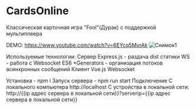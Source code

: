 # CardsOnline
Классическая карточная игра "Fool"(Дурак) с поддержкой мультиплеера

DEMO: https://www.youtube.com/watch?v=6EYcq5MvrAk
![Снимок1](https://github.com/xxxform/CardsOnline/assets/26012820/66dbd818-909a-458a-ab29-8476eb543a5e)

Используемые технологии:
Сервер
  Express.js - раздача dist статики
  WS - работа с Websocket
  ES6 *Generators - организация потоков асинхронных сообщений
Клиент
  Vue.js
  Websocket

Установка - npm i
Запуск сервера - npm run start
Подключение
С локального компьютера
http://localhost
С устройства в локальной сети:
http://{{ip адрес сервера в локальной сети}}?serverip={{ip адрес сервера в локальной сети}}

